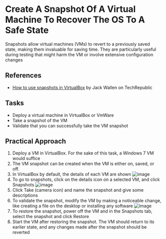 # Create A Snapshot Of A Virtual Machine To Recover The OS To A Safe State
Snapshots allow virtual machines (VMs) to revert to a previously saved state, making them invaluable for saving time. They are particularly useful during testing that might harm the VM or involve extensive configuration changes

## References
- [How to use snapshots in VirtualBox](https://www.techrepublic.com/article/how-to-use-snapshots-in-virtualbox/) by Jack Wallen on TechRepublic


## Tasks
- Deploy a virtual machine in VirtualBox or VmWare
- Take a snapshot of the VM
- Validate that you can successfully take the VM snapshot


## Practical Approach
1. Deploy a VM in VirtualBox. For the sake of this task, a Windows 7 VM would suffice
2. The VM snapshot can be created when the VM is either on, saved, or off.
3. In VirtualBox by default, the details of each VM are shown
   ![image](https://github.com/user-attachments/assets/118ea796-5c6b-407a-8fe4-7fde9585973b)
4. To go to snapshots, click on the details icon on a selected VM, and click Snapshots
   ![image](https://github.com/user-attachments/assets/bdfde373-f188-487f-9d9d-9afe2920cba2)
5. Click Take (camera icon) and name the snapshot and give some descriptions
6. To validate the snapshot, modify the VM by making a noticeable change, like creating a file on the desktop or installing any software
   ![image](https://github.com/user-attachments/assets/d8a89ae8-03fb-4fc0-8bb8-fdecd2c701ff)
7. To restore the snapshot, power off the VM and in the Snapshots tab, select the snapshot and click Restore
8. Start the VM after restoring the snapshot. The VM should return to its earlier state, and any changes made after the snapshot should be reverted

